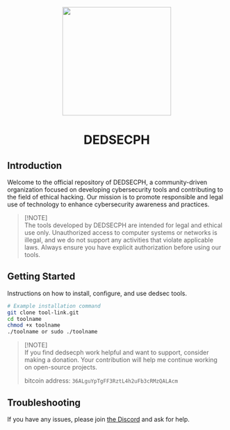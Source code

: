 
<p align="center">
<img src="https://cdn-icons-png.flaticon.com/512/12263/12263447.png", width="250", height="250">
</p>

<h1 align="center"> DEDSECPH </h1>

## Introduction

Welcome to the official repository of DEDSECPH, a community-driven organization focused on developing cybersecurity tools and contributing to the field of ethical hacking. Our mission is to promote responsible and legal use of technology to enhance cybersecurity awareness and practices.

> [!NOTE]\
The tools developed by DEDSECPH are intended for legal and ethical use only. Unauthorized access to computer systems or networks is illegal, and we do not support any activities that violate applicable laws. Always ensure you have explicit authorization before using our tools.

## Getting Started

Instructions on how to install, configure, and use dedsec tools.

```bash
# Example installation command
git clone tool-link.git
cd toolname
chmod +x toolname
./toolname or sudo ./toolname
```

> [!NOTE]\
> If you find dedsecph work helpful and want to support, consider making a donation. Your contribution will help me continue working on open-source projects.
> 
> bitcoin address: ` 36ALguYpTgFF3RztL4h2uFb3cRMzQALAcm `
## Troubleshooting
If you have any issues, please join [the Discord](https://discord.com/invite/Swf8DvqRdp) and ask for help.
